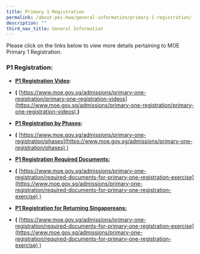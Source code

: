 ```yaml
---
title: Primary 1 Registration
permalink: /about-pei-hwa/general-information/primary-1-registration/
description: ""
third_nav_title: General Information
---
```

Please click on the links below to view more details pertaining to MOE Primary 1 Registration.  

  

### P1 Registration:

  

*   **[P1 Registration Video](https://www.moe.gov.sg/admissions/primary-one-registration/primary-one-registration-videos)**:   
*   **(** [https://www.moe.gov.sg/admissions/primary-one-registration/primary-one-registration-videos](https://www.moe.gov.sg/admissions/primary-one-registration/primary-one-registration-videos) **)**



*   **[P1 Registration by Phases](https://www.moe.gov.sg/admissions/primary-one-registration/phases):**   
*   **(** [https://www.moe.gov.sg/admissions/primary-one-registration/phases](https://www.moe.gov.sg/admissions/primary-one-registration/phases) )


*   **[P1 Registration Required Documents:](https://www.moe.gov.sg/admissions/primary-one-registration/required-documents-for-primary-one-registration-exercise)**   
*   **(** [https://www.moe.gov.sg/admissions/primary-one-registration/required-documents-for-primary-one-registration-exercise](https://www.moe.gov.sg/admissions/primary-one-registration/required-documents-for-primary-one-registration-exercise) )

  

  

*   **[P1 Registration for Returning Singaporeans:](https://www.moe.gov.sg/admissions/primary-one-registration/required-documents-for-primary-one-registration-exercise)**  
*   **(** [https://www.moe.gov.sg/admissions/primary-one-registration/required-documents-for-primary-one-registration-exercise](https://www.moe.gov.sg/admissions/primary-one-registration/required-documents-for-primary-one-registration-exercise) )
